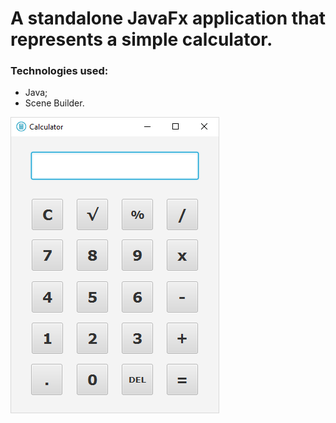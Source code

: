 # A standalone JavaFx application that represents a simple calculator.
### Technologies used: 
- Java;
- Scene Builder.

![Calculator](https://github.com/ethorus/Calc_JvFX_ScBldr/raw/master/resources/images/calculator.png)
